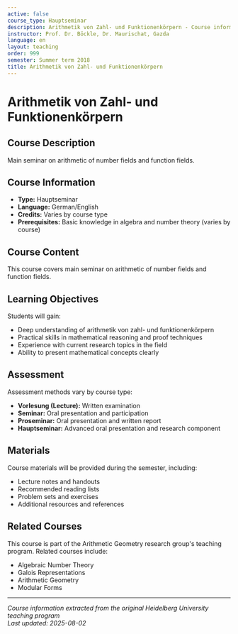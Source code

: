 ```yaml
---
active: false
course_type: Hauptseminar
description: Arithmetik von Zahl- und Funktionenkörpern - Course information and materials.
instructor: Prof. Dr. Böckle, Dr. Maurischat, Gazda
language: en
layout: teaching
order: 999
semester: Summer term 2018
title: Arithmetik von Zahl- und Funktionenkörpern
---
```


# Arithmetik von Zahl- und Funktionenkörpern

## Course Description 

Main seminar on arithmetic of number fields and function fields.

## Course Information 

- **Type:** Hauptseminar
- **Language:** German/English
- **Credits:** Varies by course type
- **Prerequisites:** Basic knowledge in algebra and number theory (varies by course)

## Course Content 

This course covers main seminar on arithmetic of number fields and function fields.

## Learning Objectives 

Students will gain:
- Deep understanding of arithmetik von zahl- und funktionenkörpern
- Practical skills in mathematical reasoning and proof techniques
- Experience with current research topics in the field
- Ability to present mathematical concepts clearly

## Assessment 

Assessment methods vary by course type:
- **Vorlesung (Lecture):** Written examination
- **Seminar:** Oral presentation and participation
- **Proseminar:** Oral presentation and written report
- **Hauptseminar:** Advanced oral presentation and research component

## Materials 

Course materials will be provided during the semester, including:
- Lecture notes and handouts
- Recommended reading lists
- Problem sets and exercises
- Additional resources and references

## Related Courses 

This course is part of the Arithmetic Geometry research group's teaching program. Related courses include:
- Algebraic Number Theory
- Galois Representations
- Arithmetic Geometry
- Modular Forms

---

*Course information extracted from the original Heidelberg University teaching program*  
*Last updated: 2025-08-02*